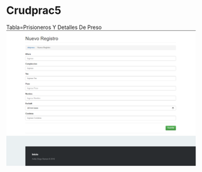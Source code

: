 # Crudprac5
Tabla=Prisioneros Y Detalles De Preso
![](https://github.com/AvitiaD128/Crudprac5/blob/46eeec2788c4ce72197434b33d6eec700ca9f360/img/Captura%20de%20pantalla%202023-11-29%20102437.png)
![]()
![]()
![]()
![]()
